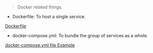 > Docker related things.

- Dockerfile: To host a single service.
  
<a href="Dockerfile Example">Dockerfile</a>

- docker-compose.yml: To bundle the group of services as a whole.

<a href="docker-compose.yml Example">docker-compose.yml file Example</a>
